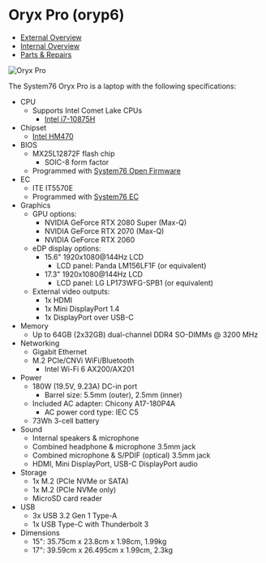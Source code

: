# Oryx Pro (oryp6)

- [External Overview](./external-overview.md)
- [Internal Overview](./internal-overview.md)
- [Parts & Repairs](./repairs.md)

![Oryx Pro](./img/oryp6.webp)

The System76 Oryx Pro is a laptop with the following specifications:

- CPU
    - Supports Intel Comet Lake CPUs
        - [Intel i7-10875H](https://ark.intel.com/content/www/us/en/ark/products/202329/intel-core-i7-10875h-processor-16m-cache-up-to-5-10-ghz.html)
- Chipset
    - [Intel HM470](https://ark.intel.com/content/www/us/en/ark/products/203697/intel-hm470-chipset.html)
- BIOS
    - MX25L12872F flash chip
        - SOIC-8 form factor
    - Programmed with [System76 Open Firmware](https://github.com/system76/firmware-open)
- EC
    - ITE IT5570E
    - Programmed with [System76 EC](https://github.com/system76/ec)
- Graphics
    - GPU options:
        - NVIDIA GeForce RTX 2080 Super (Max-Q)
        - NVIDIA GeForce RTX 2070 (Max-Q)
        - NVIDIA GeForce RTX 2060
    - eDP display options:
        - 15.6" 1920x1080@144Hz LCD
            - LCD panel: Panda LM156LF1F (or equivalent)
        - 17.3" 1920x1080@144Hz LCD
            - LCD panel: LG LP173WFG-SPB1 (or equivalent)
    - External video outputs:
        - 1x HDMI
        - 1x Mini DisplayPort 1.4
        - 1x DisplayPort over USB-C
- Memory
    - Up to 64GB (2x32GB) dual-channel DDR4 SO-DIMMs @ 3200 MHz
- Networking
    - Gigabit Ethernet
    - M.2 PCIe/CNVi WiFi/Bluetooth
        - Intel Wi-Fi 6 AX200/AX201
- Power
    - 180W (19.5V, 9.23A) DC-in port
        - Barrel size: 5.5mm (outer), 2.5mm (inner)
    - Included AC adapter: Chicony A17-180P4A
        - AC power cord type: IEC C5
    - 73Wh 3-cell battery
- Sound
    - Internal speakers & microphone
    - Combined headphone & microphone 3.5mm jack
    - Combined microphone & S/PDIF (optical) 3.5mm jack
    - HDMI, Mini DisplayPort, USB-C DisplayPort audio
- Storage
    - 1x M.2 (PCIe NVMe or SATA)
    - 1x M.2 (PCIe NVMe only)
    - MicroSD card reader
- USB
    - 3x USB 3.2 Gen 1 Type-A
    - 1x USB Type-C with Thunderbolt 3
- Dimensions
    - 15": 35.75cm x 23.8cm x 1.98cm, 1.99kg
    - 17": 39.59cm x 26.495cm x 1.99cm, 2.3kg

